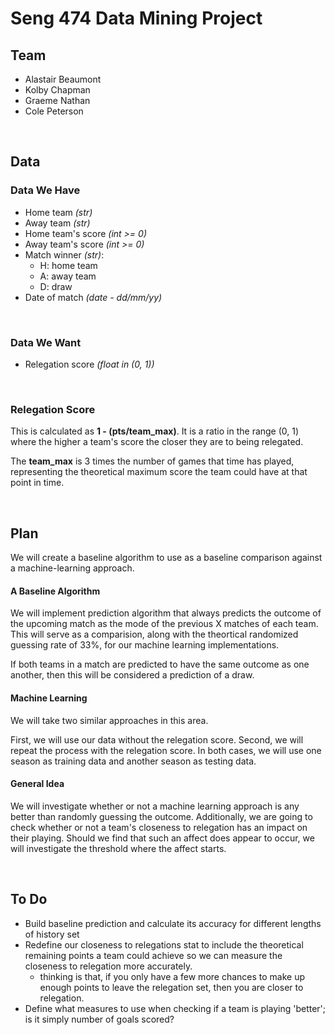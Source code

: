 # Seng 474 Data Mining Project
## Team

- Alastair Beaumont
- Kolby Chapman
- Graeme Nathan
- Cole Peterson

</br>

## Data
### Data We Have
- Home team *(str)*
- Away team *(str)*
- Home team's score *(int >= 0)*
- Away team's score *(int >= 0)*
- Match winner *(str)*:
    - H: home team
    - A: away team
    - D: draw
- Date of match *(date - dd/mm/yy)*

</br>


### Data We Want
- Relegation score *(float in (0, 1))*

</br>

### Relegation Score
This is calculated as **1 - (pts/team_max)**. It is a ratio in the range (0, 1) where the higher a team's score the closer they are to being relegated. 

The **team_max** is 3 times the number of games that time has played, representing the theoretical maximum score the team could have at that point in time.

</br>

## Plan
We will create a baseline algorithm to use as a baseline comparison against a machine-learning approach.

#### A Baseline Algorithm
We will implement prediction algorithm that always predicts the outcome of the upcoming match as the mode of the previous X matches of each team. This will serve as a comparision, along with the theortical randomized guessing rate of 33%, for our machine learning implementations.

If both teams in a match are predicted to have the same outcome as one another, then this will be considered a prediction of a draw.

#### Machine Learning
We will take two similar approaches in this area.

First, we will use our data without the relegation score. Second, we will repeat the process with the relegation score. In both cases, we will use one season as training data and another season as testing data.

#### General Idea
We will investigate whether or not a machine learning approach is any better than randomly guessing the outcome. Additionally, we are going to check whether or not a team's closeness to relegation has an impact on their playing. Should we find that such an affect does appear to occur, we will investigate the threshold where the affect starts.

</br>

## To Do
- Build baseline prediction and calculate its accuracy for different lengths of history set
- Redefine our closeness to relegations stat to include the theoretical remaining points a team could achieve so we can measure the closeness to relegation more accurately.
	- thinking is that, if you only have a few more chances to make up enough points to leave the relegation set, then you are closer to relegation.
- Define what measures to use when checking if a team is playing 'better'; is it simply number of goals scored?

